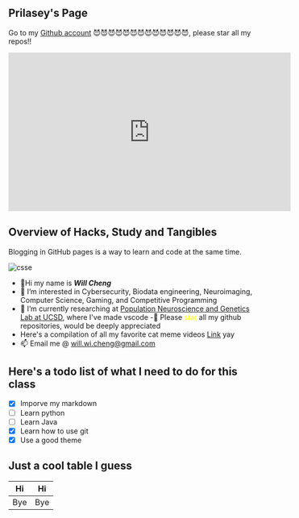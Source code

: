 ## Prilasey's Page

Go to my [Github account](https://github.com/will-w-cheng) 😈😈😈😈😈😈😈😈😈😈😈😈😈, please star all my repos!!


<iframe width="560" height="315" src="https://www.youtube.com/embed/K63R4vMwlDY" frameborder="0" allowfullscreen></iframe>



## Overview of Hacks, Study and Tangibles
Blogging in GitHub pages is a way to learn and code at the same time. 

![csse](/student/images/image.jpg)






- 👋Hi my name is ***Will Cheng*** 
- 👀 I’m interested in Cybersecurity, Biodata engineering, Neuroimaging, Computer Science, Gaming, and Competitive Programming
- 🌱 I’m currently researching at [Population Neuroscience and Genetics Lab at UCSD](https://chd.ucsd.edu/research/PoNG/index.html), where I've made vscode
-💞️ Please <span style="color: yellow;">star</span> all my github repositories, would be deeply appreciated 
- Here's a compilation of all my favorite cat meme videos [Link](https://www.youtube.com/watch?v=D5zRI0KNQh0&ab_channel=Meowthemall) yay 
- 📫 Email me @ will.wi.cheng@gmail.com


## Here's a todo list of what I need to do for this class
- [x] Imporve my markdown
- [ ] Learn python
- [ ] Learn Java
- [x] Learn how to use git
- [x] Use a good theme

## Just a cool table I guess

| Hi | Hi |
| ----------- | ----------- |
| Bye | Bye |



